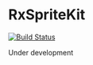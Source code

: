 RxSpriteKit
=======================

[![Build Status](https://travis-ci.org/giginet/RxSpriteKit.svg?branch=master)](https://travis-ci.org/giginet/RxSpriteKit)

Under development
